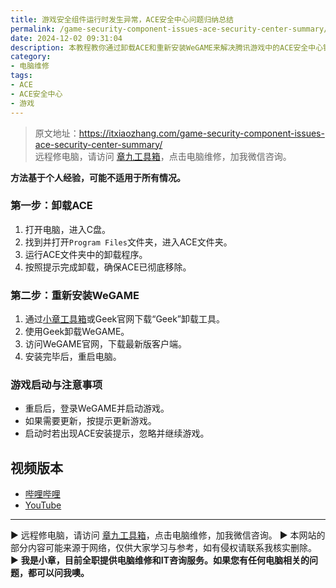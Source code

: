 ```yaml
---
title: 游戏安全组件运行时发生异常，ACE安全中心问题归纳总结
permalink: /game-security-component-issues-ace-security-center-summary/
date: 2024-12-02 09:31:04
description: 本教程教你通过卸载ACE和重新安装WeGAME来解决腾讯游戏中的ACE安全中心错误，步骤简单易懂，适合普通用户操作。
category:
- 电脑维修
tags:
- ACE
- ACE安全中心
- 游戏
---
```


> 原文地址：<https://itxiaozhang.com/game-security-component-issues-ace-security-center-summary/>  
> 远程修电脑，请访问 [章九工具箱](https://zhang9.com/)，点击电脑维修，加我微信咨询。 

**方法基于个人经验，可能不适用于所有情况。**

### 第一步：卸载ACE

1. 打开电脑，进入C盘。
2. 找到并打开`Program Files`文件夹，进入ACE文件夹。
3. 运行ACE文件夹中的卸载程序。
4. 按照提示完成卸载，确保ACE已彻底移除。

### 第二步：重新安装WeGAME

1. 通过[小章工具箱](https://zhang9.com/)或Geek官网下载“Geek”卸载工具。
2. 使用Geek卸载WeGAME。
3. 访问WeGAME官网，下载最新版客户端。
4. 安装完毕后，重启电脑。

### 游戏启动与注意事项

- 重启后，登录WeGAME并启动游戏。
- 如果需要更新，按提示更新游戏。
- 启动时若出现ACE安装提示，忽略并继续游戏。

## 视频版本

- [哔哩哔哩](https://www.bilibili.com/video/BV1iiz4YrEqY/)
- [YouTube](https://youtu.be/fTRr9XGZQPo)

---
▶ 远程修电脑，请访问 [章九工具箱](https://zhang9.com/)，点击电脑维修，加我微信咨询。 
▶ 本网站的部分内容可能来源于网络，仅供大家学习与参考，如有侵权请联系我核实删除。  
▶ **我是小章，目前全职提供电脑维修和IT咨询服务。如果您有任何电脑相关的问题，都可以问我噢。**  
